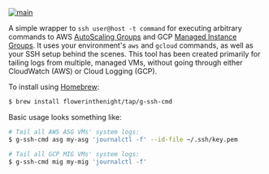 [![main](https://github.com/flowerinthenight/g-ssh-cmd/actions/workflows/main.yml/badge.svg)](https://github.com/flowerinthenight/g-ssh-cmd/actions/workflows/main.yml)

A simple wrapper to `ssh user@host -t command` for executing arbitrary commands to AWS [AutoScaling Groups](https://docs.aws.amazon.com/autoscaling/ec2/userguide/auto-scaling-groups.html) and GCP [Managed Instance Groups](https://cloud.google.com/compute/docs/instance-groups#managed_instance_groups). It uses your environment's `aws` and `gcloud` commands, as well as your SSH setup behind the scenes. This tool has been created primarily for tailing logs from multiple, managed VMs, without going through either CloudWatch (AWS) or Cloud Logging (GCP).

To install using [Homebrew](https://brew.sh/):

``` sh
$ brew install flowerinthenight/tap/g-ssh-cmd
```

Basic usage looks something like:

``` sh
# Tail all AWS ASG VMs' system logs:
$ g-ssh-cmd asg my-asg 'journalctl -f' --id-file ~/.ssh/key.pem

# Tail all GCP MIG VMs' system logs:
$ g-ssh-cmd mig my-mig 'journalctl -f'
```
